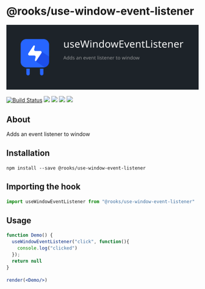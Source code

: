 # @rooks/use-window-event-listener

![TitleCard](/packages/window-event-listener/title-card.svg)

[![Build Status](https://travis-ci.org/imbhargav5/rooks.svg?branch=master)](https://travis-ci.org/imbhargav5/rooks) ![](https://img.shields.io/npm/v/@rooks/use-window-event-listener/latest.svg) ![](https://img.shields.io/npm/l/@rooks/use-window-event-listener.svg) ![](https://img.shields.io/bundlephobia/min/@rooks/use-window-event-listener.svg) ![](https://img.shields.io/david/imbhargav5/rooks.svg?path=packages%2Fwindow-event-listener)



## About
Adds an event listener to window


[//]: # (Main)

## Installation

```
npm install --save @rooks/use-window-event-listener
```

## Importing the hook

```javascript
import useWindowEventListener from "@rooks/use-window-event-listener"
```

## Usage

```jsx
function Demo() {
  useWindowEventListener("click", function(){
    console.log("clicked")
  });
  return null
}

render(<Demo/>)
```
